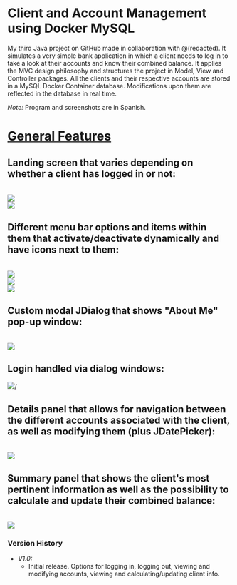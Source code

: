 # Client and Account Management using Docker MySQL
My third Java project on GitHub made in collaboration with @(redacted). It simulates a very simple bank application in which a client needs to log in to take a look at their accounts and know their combined balance.
It applies the MVC design philosophy and structures the project in Model, View and Controller packages.
All the clients and their respective accounts are stored in a MySQL Docker Container database. Modifications upon them are reflected in the database in real time.

_Note:_ Program and screenshots are in Spanish.

<p align="center">
  <h1><ins>General Features</ins><h2>

  <h2>Landing screen that varies depending on whether a client has logged in or not:</h2><br>
  <img src="https://github.com/MaBerGal/Docker_MySQL_Practice/assets/148444718/547bb65a-b056-4e11-82dc-0a2ccfb4c57d" /><br>
  <img src="https://github.com/MaBerGal/Docker_MySQL_Practice/assets/148444718/16a82f32-d397-478d-b0ee-3acbc8a58bea" /> <br>
  <h2>Different menu bar options and items within them that activate/deactivate dynamically and have icons next to them:</h2><br>
  <img src="https://github.com/MaBerGal/Docker_MySQL_Practice/assets/148444718/7072362f-95a1-4280-8661-07743edd92db" /><br>
  <img src="https://github.com/MaBerGal/Docker_MySQL_Practice/assets/148444718/180aa228-95fc-4c54-a0e4-ebd7939bea60" /><br>
  <img src="https://github.com/MaBerGal/Docker_MySQL_Practice/assets/148444718/dc2dfc2c-9274-4b5c-a3ac-d19e616ef641" /><br>
  <h2>Custom modal JDialog that shows "About Me" pop-up window:</h2><br>
  <img src="https://github.com/MaBerGal/Docker_MySQL_Practice/assets/148444718/76adc394-cfb2-4e30-a455-c7e8d191b3ee" /><br>
  <h2>Login handled via dialog windows:</h2>
  <img src="https://github.com/MaBerGal/Docker_MySQL_Practice/assets/148444718/1fd9a66b-f93e-41f3-bca9-9a71425dabb3" >/<br>
  <h2>Details panel that allows for navigation between the different accounts associated with the client, as well as modifying them (plus JDatePicker):</h2><br>
  <img src="https://github.com/MaBerGal/Docker_MySQL_Practice/assets/148444718/8d855b9f-8ba1-4919-ba7a-ea1103c506f2" /><br>
  <h2>Summary panel that shows the client's most pertinent information as well as the possibility to calculate and update their combined balance:</h2><br>
  <img src="https://github.com/MaBerGal/Docker_MySQL_Practice/assets/148444718/57279753-6a4b-4e11-a1e9-094812706f9f" /><br>
</p>

### Version History
* _V1.0:_
  - Initial release. Options for logging in, logging out, viewing and modifying accounts, viewing and calculating/updating client info.
